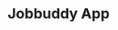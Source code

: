 # Jobbuddy App

<!--
## For live preview click <strong>[here](https://photosnap-pro.netlify.app/)</strong>

## Desktop design overview home page

![Desktop design overview](./src/assets/img/final/home-desktop.png)

## Tablet design overview pricing page

![Desktop design overview](./src/assets/img/final/photosnap-tablet.png)

## Mobile design overview crew page

![Desktop design overview](./src/assets/img/final/photosnap-mobile.png)

## Development setup

1. Clone it
2. npm install
3. npm run start

## About Jobbuddy

> This project is a front mentor challenge ( [Front Mentor link ](https://www.frontendmentor.io/home))

## Build With

1. SASS
1. TYPESCRIPT
1. REACT.JS -->

